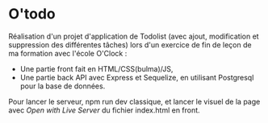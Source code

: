 # O'todo

Réalisation d'un projet d'application de Todolist (avec ajout, modification et suppression des différentes tâches) lors d'un exercice de fin de leçon de ma formation avec l'école O'Clock :

- Une partie front fait en HTML/CSS(bulma)/JS,
- Une partie back API avec Express et Sequelize, en utilisant Postgresql pour la base de données.

Pour lancer le serveur, npm run dev classique, et lancer le visuel de la page avec _Open with Live Server_ du fichier index.html en front.
